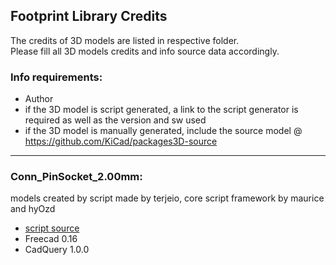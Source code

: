 ## Footprint Library Credits

The credits of 3D models are listed in respective folder.  
Please fill all 3D models credits and info source data accordingly.  

### Info requirements:
- Author
- if the 3D model is script generated, a link to the script generator is required as well as the version and sw used
- if the 3D model is manually generated, include the source model @ https://github.com/KiCad/packages3D-source

<hr>  

### Conn_PinSocket_2.00mm:  

models created by script made by terjeio, core script framework by maurice and hyOzd

- [script source](https://github.com/easyw/kicad-3d-models-in-freecad/tree/master/cadquery/FCAD_script_generator/Conn_PinSocket)
- Freecad 0.16
- CadQuery 1.0.0
